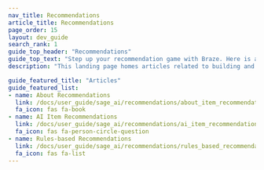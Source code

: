 ```yaml
---
nav_title: Recommendations
article_title: Recommendations
page_order: 15
layout: dev_guide
search_rank: 1
guide_top_header: "Recommendations"
guide_top_text: "Step up your recommendation game with Braze. Here is a collection of what you need to know about setting up recommendation engines so that you can suggest items or content that users actually want. From customizing experiences with AI to building your own engines with Liquid or Connected Content, you'll find everything you need to make every recommendation count."
description: "This landing page homes articles related to building and using recommendation engines in Braze."

guide_featured_title: "Articles"
guide_featured_list:
- name: About Recommendations
  link: /docs/user_guide/sage_ai/recommendations/about_item_recommendations/
  fa_icon: fas fa-book
- name: AI Item Recommendations
  link: /docs/user_guide/sage_ai/recommendations/ai_item_recommendations/
  fa_icon: fas fa-person-circle-question 
- name: Rules-based Recommendations
  link: /docs/user_guide/sage_ai/recommendations/rules_based_recommendations/
  fa_icon: fas fa-list
---
```



<br><br>